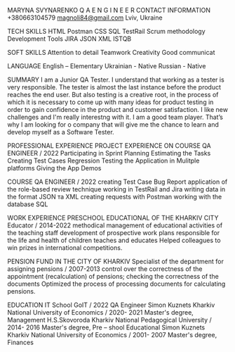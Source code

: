 MARYNA SVYNARENKO
		Q A E N G I N E E R
CONTACT
INFORMATION
+380663104579
magnoli84@gmail.com
Lviv, Ukraine

TECH SKILLS
HTML Postman CSS SQL TestRail Scrum methodology
Development Tools JIRA JSON XML ISTQB

SOFT SKILLS
Attention to detail  Teamwork Creativity Good communicat

LANGUAGE
English – Elementary Ukrainian - Native Russian - Native

SUMMARY
I am a Junior QA Tester. I understand that working as a tester is very responsible. The tester is almost the last instance before the product reaches the end user. But also testing is a creative root, in the process of which it is necessary to come up with many ideas for product testing in order to gain confidence in the product and customer satisfaction. I like new challenges and I'm really interestng with it. I am a good team player. That’s why I am looking for o company that will give me the chance to learn and develop myself as a Software Tester.

PROFESSIONAL EXPERIENCE
PROJECT EXPERIENCE ON COURSE QA ENGINEER / 2022
Participating in Sprint Planning Estimating the Tasks
Creating Test Cases
Regression
Testing the Application in Mulitple platforms
Giving the App Demos

COURSE QA ENGINEER / 2022
creating Test Case  Bug Report
application of the role-based review technique
working in TestRail and Jira
writing data in the format JSON та XML
creating requests with Postman
working with the database SQL

WORK EXPERIENCE
PRESCHOOL EDUCATIONAL OF THE KHARKIV CITY
Educator / 2014-2022
methodical management of educational activities of the teaching staff
development of prospective work plans
responsible for the life and health of children
teaches and educates
Нelped colleagues to win prizes in international competitions.

PENSION FUND IN THE CITY OF KHARKIV
Specialist of the department for assigning pensions / 2007-2013
control over the correctness of the appointment (recalculation) of pensions;
checking the correctness of the documents
Оptimized the process of processing documents for calculating pensions.

EDUCATION
IT School GoIT / 2022
QA Engineer
Simon Kuznets Kharkiv National University of Economics / 2020- 2021
Master's degree, Management
H.S.Skovoroda Kharkiv National Pedagogical University / 2014- 2016
Master's degree, Pre – shool Educational
Simon Kuznets Kharkiv National University of Economics / 2001- 2007
Master's degree, Finances
